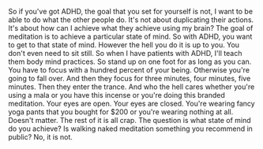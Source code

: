  So if you've got ADHD, the goal that you set for yourself is not, I want to be able to do what the other people do. It's not about duplicating their actions. It's about how can I achieve what they achieve using my brain? The goal of meditation is to achieve a particular state of mind. So with ADHD, you want to get to that state of mind. However the hell you do it is up to you. You don't even need to sit still. So when I have patients with ADHD, I'll teach them body mind practices. So stand up on one foot for as long as you can. You have to focus with a hundred percent of your being. Otherwise you're going to fall over. And then they focus for three minutes, four minutes, five minutes. Then they enter the trance. And who the hell cares whether you're using a mala or you have this incense or you're doing this branded meditation. Your eyes are open. Your eyes are closed. You're wearing fancy yoga pants that you bought for $200 or you're wearing nothing at all. Doesn't matter. The rest of it is all crap. The question is what state of mind do you achieve? Is walking naked meditation something you recommend in public? No, it is not.